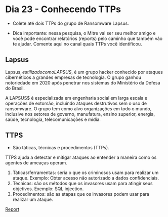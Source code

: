 # Dia 23 - Conhecendo TTPs

- Colete até dois TTPs do grupo de Ransomware Lapsus. 

- Dica importante: nessa pesquisa, o Mitre vai ser seu melhor amigo e você pode encontrar relatórios (reports) pelo caminho que também vão te ajudar. Comente aqui no canal quais TTPs você identificou.

## Lapsus

Lapsus$, estilizado como LAPSUS$, é um grupo hacker conhecido por ataques cibernéticos a grandes empresas de tecnologia. O grupo ganhou notoriedade em 2020 após penetrar nos sistemas do Ministério da Defesa do Brasil.

 A LAPSUS$ é especializada em engenharia social em larga escala e operações de extorsão, incluindo ataques destrutivos sem o uso de ransomware. O grupo tem como alvo organizações em todo o mundo, inclusive nos setores de governo, manufatura, ensino superior, energia, saúde, tecnologia, telecomunicações e mídia. 

## TTPS

- São táticas, técnicas e procedimentos (TTPs).

TTPS ajuda a detectar e mitigar ataques ao entender a maneira como os agentes de ameaças operam.

1. Táticas/ferramentas: seria o que os criminosos usam para realizar um ataque. Exemplo: Obter acesso não autorizado a dados confidenciais.
2. Técnicas: são os métodos que os invasores usam para atingir seus objetivos. Exemplo: SQL injection.
3. Procedimentos: são as etapas que os invasores podem usar para realizar um ataque.

[Report](https://www.microsoft.com/en-us/security/blog/2022/03/22/dev-0537-criminal-actor-targeting-organizations-for-data-exfiltration-and-destruction/)

